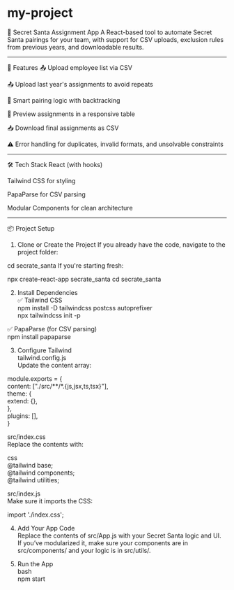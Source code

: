 # my-project

🎁 Secret Santa Assignment App
A React-based tool to automate Secret Santa pairings for your team, with support for CSV uploads, exclusion rules from previous years, and downloadable results.

---

🚀 Features
📤 Upload employee list via CSV

📤 Upload last year's assignments to avoid repeats

🔄 Smart pairing logic with backtracking

📄 Preview assignments in a responsive table

📥 Download final assignments as CSV

⚠️ Error handling for duplicates, invalid formats, and unsolvable constraints

---

🛠️ Tech Stack
React (with hooks)

Tailwind CSS for styling

PapaParse for CSV parsing

Modular Components for clean architecture

---

📦 Project Setup

1. Clone or Create the Project
If you already have the code, navigate to the project folder:

cd secrate_santa
If you're starting fresh:

npx create-react-app secrate_santa
cd secrate_santa

2. Install Dependencies  
✅ Tailwind CSS  
npm install -D tailwindcss postcss autoprefixer  
npx tailwindcss init -p  

✅ PapaParse (for CSV parsing)  
npm install papaparse  

3. Configure Tailwind  
tailwind.config.js  
Update the content array:  

module.exports = {  
  content: ["./src/**/*.{js,jsx,ts,tsx}"],  
  theme: {  
    extend: {},  
  },  
  plugins: [],  
}  

src/index.css  
Replace the contents with:  

css  
@tailwind base;  
@tailwind components;  
@tailwind utilities;  

src/index.js  
Make sure it imports the CSS:  

import './index.css';  

4. Add Your App Code  
Replace the contents of src/App.js with your Secret Santa logic and UI. If you’ve modularized it, make sure your components are in src/components/ and your logic is in src/utils/.

5. Run the App  
bash  
npm start  


